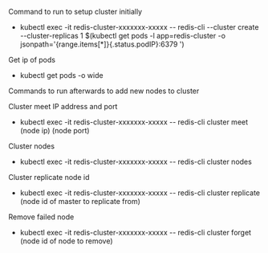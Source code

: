 
Command to run to setup cluster initially
- kubectl exec -it redis-cluster-xxxxxxx-xxxxx  -- redis-cli --cluster create --cluster-replicas 1 $(kubectl get pods -l app=redis-cluster -o jsonpath='{range.items[*]}{.status.podIP}:6379 ')

Get ip of pods
- kubectl get pods -o wide

Commands to run afterwards to add new nodes to cluster

Cluster meet IP address and port
- kubectl exec -it redis-cluster-xxxxxxx-xxxxx  -- redis-cli cluster meet (node ip) (node port)

Cluster nodes
- kubectl exec -it redis-cluster-xxxxxxx-xxxxx  -- redis-cli cluster nodes

Cluster replicate node id
- kubectl exec -it redis-cluster-xxxxxxx-xxxxx  -- redis-cli cluster replicate (node id of master to replicate from)

Remove failed node
- kubectl exec -it redis-cluster-xxxxxxx-xxxxx  -- redis-cli cluster forget (node id of node to remove)
